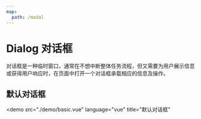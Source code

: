 ```yaml
---
map:
  path: /modal
---
```


# Dialog 对话框

对话框是一种临时窗口，通常在不想中断整体任务流程，但又需要为用户展示信息或获得用户响应时，在页面中打开一个对话框承载相应的信息及操作。

<!-- <demo src="./demo/locale.vue"
  language="vue"
  title="locale"
  >
</demo> -->

<!-- <demo src="./demo/confirm.vue"
  language="vue"
  title="confirm"
  >
</demo> -->

<!-- <demo src="./demo/vIf.vue"
  language="vue"
  title="confirm"
  >
</demo> -->

## 默认对话框

<demo src="./demo/basic.vue"
  language="vue"
  title="默认对话框"
  >
</demo>

<!-- ## 自定义title 对话框

<demo src="./demo/selftHeader.vue"
  language="vue"
  title="自定义title 组件"
  >
</demo>

## useModal 对话框

<demo src="./demo/useModal/index.vue"
  language="vue"
  title="useModal 对话框"
  >
</demo>

## 带tooltip的 对话框

<demo src="./demo/tooltip.vue"
  language="vue"
  title="带tooltip的 对话框"
  >
</demo>

## 无关闭按钮对话框

<demo src="./demo/notClose.vue"
  language="vue"
  title="无关闭按钮对话框"
  >
</demo>

## 自定义footer 对话框

<demo src="./demo/selfFooter.vue"
  language="vue"
  title="自定义footer 对话框"
  >
</demo>

## 有图标对话框

<demo src="./demo/type.vue"
  language="vue"
  title="有图标对话框"
  >
</demo>

## status对话框

<demo src="./demo/status.vue"
  language="vue"
  title="status对话框"
  >
</demo>

## ScModal.confirm

<demo src="./demo/confirmStatus.vue"
  language="vue"
  title="confirmStatus"
  >
</demo>

## 可拖拽的

<demo src="./demo/draggable.vue"
  language="vue"
  title="可拖拽的"
  >
</demo>

## useModal使用

用于外部组件调用

### useModal 用于操作组件

```ts
const [register, { openModal, setModalProps }] = useModal();
```

### register

`register` 用于注册 `useModal`，如果需要使用 `useModal` 提供的 `api`，必须将 `register` 传入组件的 `onRegister`。

原理其实很简单，就是 vue 的组件子传父通信，内部通过 `emit("register"，instance)` 实现。

同时独立出去的组件需要将 `attrs` 绑定到 `BasicModal` 上面。

```vue
<template>
  <BasicModal v-bind="$attrs"></BasicModal>
</template>

```

### openModal

用于打开/关闭弹窗

```ts
  // true/false: 打开关闭弹窗
  // data: 传递到子组件的数据
  openModal(true, data);
```

### closeModal

用于关闭弹窗

```ts
  closeModal();
```

### setModalProps

用于更改 modal 的 props 参数因为 modal 内容独立成组件，如果在外部页面需要更改 props 可能比较麻烦，所以提供 `setModalProps` 方便更改内部 modal 的 props

```ts
setModalProps(props);
```

### useModalInner

用于独立的 Modal 内部调用

```vue
<template>
  <ScModal
    @register="register"
    title="Modal Title"
    :helpMessage="['提示1', '提示2']"
    :okButtonProps="{ disabled: true }"
  >
    <ScButton type="primary" @click="closeModal" class="mr-2"> 从内部关闭弹窗 </ScButton>
    <ScButton type="primary" @click="setModalProps"> 从内部修改title </ScButton>
  </ScModal>
</template>
<script lang="ts">
  import { defineComponent } from 'vue';
  import { useModalInner, ScModal, ScButton } from 'sc-ui';
  export default defineComponent({
    components: {
      ScModal,
      ScButton
    },
    setup() {
      const [register, { closeModal, setModalProps }] = useModalInner();
      console.log('setModalProps: ', setModalProps);
      return {
        register,
        closeModal,
        setModalProps: () => {
          setModalProps({ title: 'Modal New Title' });
        },
      };
    },
  });
</script>

```

#### useModalInner用于操作独立组件

```ts
const [register, { closeModal, setModalProps }] = useModalInner(callback);
```

#### callback

```ts
type: (data:any)=>void
```

回调函数用于接收 openModal 第二个参数传递的值

```ts
useModal((data: any) => {
  console.log(data);
});

```

#### closeModal

用于关闭弹窗

```ts
  closeModal();
```

#### changeOkLoading

用于修改确认按钮的 `loading` 状态

```ts
changeOkLoading(true);
```

#### setModalProps

用于更改 modal 的 props 参数因为 modal 内容独立成组件，如果在外部页面需要更改 props 可能比较麻烦，所以提供 `setModalProps` 方便更改内部 modal 的 props

## API

| 参数 | 说明 | 类型 | 默认值 | 版本 |
| --- | --- | --- | --- | --- |
| showTooltip | title是否显示tooltip | boolean | 无 |  |
| tooltipDes | tooltip显示的内容，结合showTooltip 使用 | string | 无 |  |
| type | 'info'、'warning'、'success'、'error' | string | 无 |  |
| closeFunc | 用于关闭之前使用，支持promise; return 一个 boolean 为 true | Function、promise | 无 |  |
| onCancelDisable | 默认Cancel按钮是否可用 | boolean | 无 |  |
| onOkDisable | 默认onOkDisable按钮是否可用 | boolean | 无 |  |
| showCancelBtn | 是否显示取消按钮 | boolean | 无 |  |
| showOkBtn | 是否显示确认按钮 | boolean | 无 |  |
| isDraggable | 是否可拖拽 | boolean | true |  |
| DragOptions | 使用的@vueuse/core 的 useDraggable，可传入初始值 | [UseDraggableOptions](https://vueuse.org/core/usedraggable/#type-declarations) | 无 |  |
| dragChange | 拖拽时的一些属性x, y, style, position | [useDraggable](https://vueuse.org/core/usedraggable/#type-declarations) | 无 |  |
| onCancel | Modal 完全关闭后的回调 | function | 无 |  |
| afterClose | Modal 完全关闭后的回调 | function | 无 |  |
| bodyStyle | Modal body 样式 | object | {} |  |
| cancelButtonProps | cancel 按钮 props | [ButtonProps](https://antdv.com/components/button) | - |  |
| cancelText | 取消按钮文字 | string\| slot | 取消 |  |
| centered | 垂直居中展示 Modal | boolean | `false` |  |
| closable | 是否显示右上角的关闭按钮 | boolean | true |  |
| closeIcon | 自定义关闭图标 | VNode \| slot | - |  |
| confirmLoading | 确定按钮 loading | boolean | 无 |  |
| destroyOnClose | 关闭时销毁 Modal 里的子元素 | boolean | false |  |
| dialogClass | 可用于设置浮层的类名 | string | - |  |
| dialogStyle | 可用于设置浮层的样式，调整浮层位置等 | object | - |  |
| footer | 底部内容，当不需要默认底部按钮时，可以设为 `:footer="null"` | string\|slot | 确定取消按钮 |  |
| forceRender | 强制渲染 Modal | boolean | false |  |
| getContainer | 指定 Modal 挂载的 HTML 节点 | (instance): HTMLElement | () => document.body |  |
| keyboard | 是否支持键盘 esc 关闭 | boolean | true |  |
| mask | 是否展示遮罩 | boolean | true |  |
| footerAlign | 是否展示遮罩 'left'、'center'、'right' | string | 'right' |  |
| maskClosable | 点击蒙层是否允许关闭 | boolean | true |  |
| maskStyle | 遮罩样式 | object | {} |  |
| okButtonProps | ok 按钮 props | [ButtonProps](https://antdv.com/components/button) | - |  |
| okText | 确认按钮文字 | string\|slot | 确定 |  |
| okType | 确认按钮类型 | string | primary |  |
| title | 标题 | string\|slot | 无 |  |
| visible(v-model) | 对话框是否可见 | boolean | 无 |  |
| width | 宽度 | string\|number | 520 |  |
| wrapClassName | 对话框外层容器的类名 | string | - |  |
| zIndex | 设置 Modal 的 `z-index` | number | 1000 |  |

### 事件

| 事件名称 | 说明                                 | 回调参数    |
| -------- | ------------------------------------ | ----------- |
| cancel   | 点击遮罩层或右上角叉或取消按钮的回调 | function(e) |
| ok       | 点击确定回调                         | function(e) |

## ScModal.confirm 与 Modal.confrim 相同

**新增多语言适配方法**

```ts
import enUS from 'ant-design-vue/es/locale/en_US'
import zhCN from 'ant-design-vue/es/locale/zh_CN'
ScModal.changeConfirmLocale(enUS)
ScModal.changeConfirmLocale(zhCN)
``` -->
